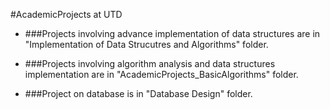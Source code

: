 #AcademicProjects at UTD

- ###Projects involving advance implementation of data structures are in "Implementation of Data Strucutres and Algorithms" folder.

- ###Projects involving algorithm analysis and data structures implementation are in "AcademicProjects_BasicAlgorithms" folder.

- ###Project on database is in "Database Design" folder.